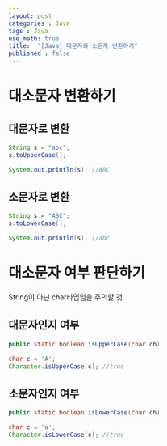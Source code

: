 ```yaml
---
layout: post
categories : Java
tags : Java
use_math: true
title:  "[Java] 대문자와 소문자 변환하기"
published : false
---
```

# 대소문자 변환하기 
## 대문자로 변환
```java
String s = "abc";
s.toUpperCase(); 

System.out.println(s); //ABC
```

## 소문자로 변환 
```java
String s = "ABC"; 
s.toLowerCase();

System.out.println(s); //abc
```

# 대소문자 여부 판단하기 
String이 아닌 char타입임을 주의할 것.
## 대문자인지 여부
```java
public static boolean isUpperCase(char ch)
```
```java
char c = 'A'; 
Character.isUpperCase(c); //true
```

## 소문자인지 여부 
```java
public static boolean isLowerCase(char ch)
```
```java
char c = 'a';
Character.isLowerCase(c); //true 
```